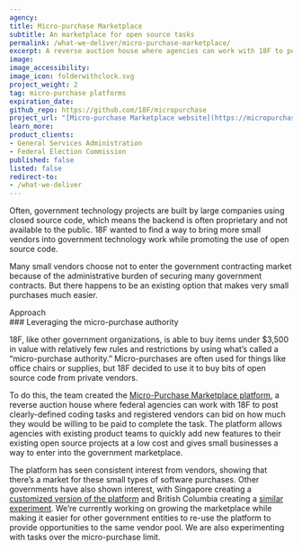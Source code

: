 ```yaml
---
agency:
title: Micro-purchase Marketplace
subtitle: An marketplace for open source tasks
permalink: /what-we-deliver/micro-purchase-marketplace/
excerpt: A reverse auction house where agencies can work with 18F to post coding tasks and vendors can bid on how much they would be willing to be paid to complete the task.
image:
image_accessibility:
image_icon: folderwithclock.svg
project_weight: 2
tag: micro-purchase platforms
expiration_date:
github_repo: https://github.com/18F/micropurchase
project_url: "[Micro-purchase Marketplace website](https://micropurchase.18f.gov/)"
learn_more:
product_clients:
- General Services Administration
- Federal Election Commission
published: false
listed: false
redirect-to:
- /what-we-deliver
---
```


Often, government technology projects are built by large companies using
closed source code, which means the backend is often proprietary and not
available to the public. 18F wanted to find a way to bring more small
vendors into government technology work while promoting the use of open
source code.

Many small vendors choose not to enter the government contracting market
because of the administrative burden of securing many government
contracts. But there happens to be an existing option that makes very
small purchases much easier.

<div class="small-caps">Approach</div>
### Leveraging the micro-purchase authority

18F, like other government organizations, is able to buy items under
$3,500 in value with relatively few rules and restrictions by using
what’s called a “micro-purchase authority.” Micro-purchases are often
used for things like office chairs or supplies, but 18F decided to use
it to buy bits of open source code from private vendors.

To do this, the team created the [Micro-Purchase Marketplace
platform](https://micropurchase.18f.gov/), a reverse auction house
where federal agencies can work with 18F to post clearly-defined coding
tasks and registered vendors can bid on how much they would be willing
to be paid to complete the task. The platform allows agencies with
existing product teams to quickly add new features to their existing
open source projects at a low cost and gives small businesses a way to
enter into the government marketplace.

The platform has seen consistent interest from vendors, showing that
there’s a market for these small types of software purchases. Other
governments have also shown interest, with Singapore creating a
[customized version of the
platform](https://buy.gds-gov.tech/auctions) and British Columbia
creating a [similar
experiment](http://engage.gov.bc.ca/data/2016/01/18/pay-for-pull/).
We’re currently working on growing the marketplace while making it
easier for other government entities to re-use the platform to provide
opportunities to the same vendor pool. We are also experimenting with
tasks over the micro-purchase limit.
